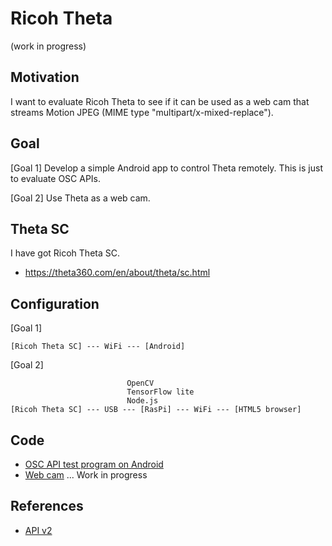 # Ricoh Theta
 
(work in progress)

## Motivation

I want to evaluate Ricoh Theta to see if it can be used as a web cam that streams Motion JPEG (MIME type "multipart/x-mixed-replace").

## Goal

[Goal 1] Develop a simple Android app to control Theta remotely. This is just to evaluate OSC APIs.

[Goal 2] Use Theta as a web cam.

## Theta SC

I have got Ricoh Theta SC.

- https://theta360.com/en/about/theta/sc.html

## Configuration

[Goal 1]
```
[Ricoh Theta SC] --- WiFi --- [Android]
```

[Goal 2]
```
                          OpenCV
                          TensorFlow lite
                          Node.js
[Ricoh Theta SC] --- USB --- [RasPi] --- WiFi --- [HTML5 browser]
```

## Code

- [OSC API test program on Android](./android)
- [Web cam](./raspi) ... Work in progress

## References

- [API v2](https://api.ricoh/docs/theta-web-api-v2/)
